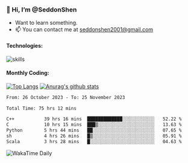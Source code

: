### 👋 Hi, I’m @SeddonShen
- Want to learn something.
- 📫 You can contact me at seddonshen2001@gmail.com

#### Technologies:

![skills](https://skillicons.dev/icons?i=scala,js,html,css,bootstrap,jquery,c,cpp,cloudflare,django,docker,flask,git,github,githubactions,linux,latex,mysql,nodejs,ps,php,pr,py,raspberrypi,redis,unreal,v,vscode,vue,bash)

#### Monthly Coding:
[![Top Langs](https://github-readme-stats.vercel.app/api/top-langs?username=seddonshen&show_icons=true&locale=en&layout=compact&hide=html&langs_count=8)](https://github.com/SeddonShen/)
[![Anurag's github stats](https://github-readme-stats.vercel.app/api?username=SeddonShen&count_private=true&show_icons=true)](https://github.com/anuraghazra/github-readme-stats)
<!--START_SECTION:waka-->

```txt
From: 26 October 2023 - To: 25 November 2023

Total Time: 75 hrs 12 mins

C++           39 hrs 16 mins  █████████████░░░░░░░░░░░░   52.22 %
C             10 hrs 15 mins  ███▒░░░░░░░░░░░░░░░░░░░░░   13.63 %
Python        5 hrs 44 mins   ██░░░░░░░░░░░░░░░░░░░░░░░   07.65 %
sh            4 hrs 26 mins   █▒░░░░░░░░░░░░░░░░░░░░░░░   05.91 %
Scala         3 hrs 28 mins   █░░░░░░░░░░░░░░░░░░░░░░░░   04.63 %
```

<!--END_SECTION:waka-->

![WakaTime Daily](https://wakatime.com/share/@seddon2001/61a7e342-5f12-4fea-bf92-1fac161e97d6.svg)
<!---
SeddonShen/SeddonShen is a ✨ special ✨ repository because its `README.md` (this file) appears on your GitHub profile.
You can click the Preview link to take a look at your changes.
--->
